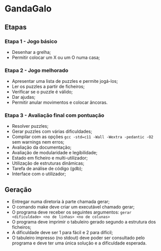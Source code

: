 # GandaGalo

## Etapas
### Etapa 1 - Jogo básico
* Desenhar a grelha;
* Permitir colocar um X ou um O numa casa;
### Etapa 2 - Jogo melhorado
* Apresentar uma lista de puzzles e permite jogá-los;
* Ler os puzzles a partir de ficheiros;
* Verificar se o puzzle é válido;
* Dar ajudas;
* Permitir anular movimentos e colocar âncoras.
### Etapa 3 - Avaliação final com pontuação
* Resolver puzzles;
* Gerar puzzles com várias dificuldades;
* Compilar com as opções `gcc -std=c11 -Wall -Wextra -pedantic -O2` sem warnings nem erros;
* Avaliação da documentação;
* Avaliação de modularidade e legibilidade;
* Estado em ficheiro e multi-utilizador;
* Utilização de estruturas dinâmicas;
* Tarefa de análise de código (gdb);
* Interface com o utilizador;

## Geração
* Entregar numa diretoria à parte chamada gerar;
* O comando make deve criar um executável chamado gerar;
* O programa deve receber os seguintes argumentos: `gerar <dificuldade> <no de linhas> <no de colunas>`
* O programa deve imprimir o tabuleiro gerado segundo a estrutura dos ficheiros;
* A dificuldade deve ser 1 para fácil e 2 para difícil;
* O tabuleiro impresso (no stdout) deve poder ser consultado pelo programa e deve ter uma única solução e a dificuldade esperada.